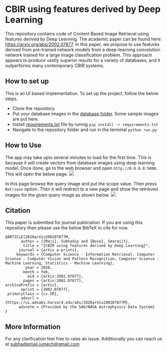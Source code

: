 # CBIR using features derived by Deep Learning
This repository contains code of Content Based Image Retrieval using features derived by Deep Learning. The academic paper can be found here: https://arxiv.org/abs/2002.07877. In this paper, we propose to use features derived from pre-trained network models from a deep-learning convolution network trained for a large image classification problem. This approach appears to produce vastly superior results for a variety of databases, and it outperforms many contemporary CBIR systems.

## How to set up
This is an UI based implementation. To set up the project, follow the below steps.
- Clone the repository
- Put your database images in the [database folder](https://github.com/pidahbus/deepCBIR/tree/main/app/database). Some sample images are put here.
- Install [requirements.txt](https://github.com/pidahbus/deepCBIR/blob/main/requirements.txt) file by runnig ```pip install -r requirements.txt```
- Navigate to the repository folder and run in the terminal ```python run.py```

## How to Use
The app may take upto several minutes to load for the first time. This is because it will create vectors from database images using deep learning model. Once done, go to the web browser and open ```http://0.0.0.0:5000```. This will open the below page.
![](https://github.com/pidahbus/deepCBIR/blob/main/app/tmp/page-1.jpg)

In this page browse the query image and put the scope value. Then press ```Retrieve``` option. Then it will redirect to a new page and show the retrieved images for the given query image as shown below.
![](https://github.com/pidahbus/deepCBIR/blob/main/app/tmp/page-2.jpg)

## Citation
This paper is submitted for journal publication. If you are using this repository then please use the below BibTeX to cite for now.

```
@ARTICLE{2020arXiv200207877M,
       author = {{Maji}, Subhadip and {Bose}, Smarajit},
        title = "{CBIR using features derived by Deep Learning}",
      journal = {arXiv e-prints},
     keywords = {Computer Science - Information Retrieval, Computer Science - Computer Vision and Pattern Recognition, Computer Science - Machine Learning, Statistics - Machine Learning},
         year = 2020,
        month = feb,
          eid = {arXiv:2002.07877},
        pages = {arXiv:2002.07877},
archivePrefix = {arXiv},
       eprint = {2002.07877},
 primaryClass = {cs.IR},
       adsurl = {https://ui.adsabs.harvard.edu/abs/2020arXiv200207877M},
      adsnote = {Provided by the SAO/NASA Astrophysics Data System}
}
```

## More Information
For any clarification feel free to raise an issue. Additionally you can reach us at subhadipmaji.jumech@gmail.com

